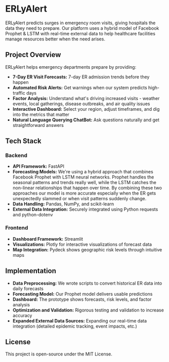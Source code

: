# ERLyAlert

ERLyAlert predicts surges in emergency room visits, giving hospitals the data they need to prepare. Our platform uses a hybrid model of Facebook Prophet & LSTM with real-time external data to help healthcare facilities manage resources better when the need arises.

## Project Overview

ERLyAlert helps emergency departments prepare by providing:

- **7-Day ER Visit Forecasts:** 7-day ER admission trends before they happen
- **Automated Risk Alerts:** Get warnings when our system predicts high-traffic days
- **Factor Analysis:** Understand what's driving increased visits - weather events, local gatherings, disease outbreaks, and air quality issues
- **Interactive Dashboard:** Select your region, adjust timeframes, and dig into the metrics that matter
- **Natural Language Querying ChatBot:** Ask questions naturally and get straightforward answers

## Tech Stack

### Backend

- **API Framework:** FastAPI
- **Forecasting Models:** We're using a hybrid approach that combines Facebook Prophet with LSTM neural networks. Prophet handles the seasonal patterns and trends really well, while the LSTM catches the non-linear relationships that happen over time. By combining these two approaches our model is more accurate especially when the ER gets unexpectedly slammed or when visit patterns suddenly change.
- **Data Handling:** Pandas, NumPy, and scikit-learn
- **External Data Integration:** Securely integrated using Python requests and python-dotenv

### Frontend

- **Dashboard Framework:** Streamlit
- **Visualizations:** Plotly for interactive visualizations of forecast data
- **Map Integration:** Pydeck shows geographic risk levels through intuitive maps

## Implementation

- **Data Preprocessing:** We wrote scripts to convert historical ER data into daily forecasts
- **Forecasting Model:** Our Prophet model delivers usable predictions
- **Dashboard:** The prototype shows forecasts, risk levels, and factor analysis
- **Optimization and Validation:** Rigorous testing and validation to increase accuracy
- **Expanded External Data Sources:** Expanding our real-time data integration (detailed epidemic tracking, event impacts, etc.)

## License

This project is open-source under the MIT License.
